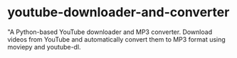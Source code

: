 # youtube-downloader-and-converter
"A Python-based YouTube downloader and MP3 converter. Download videos from YouTube and automatically convert them to MP3 format using moviepy and youtube-dl.
